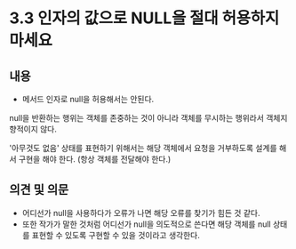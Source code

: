 # 3.3 인자의 값으로 NULL을 절대 허용하지 마세요

## 내용

- 메서드 인자로 null을 허용해서는 안된다.

null을 반환하는 행위는 객체를 존중하는 것이 아니라 객체를 무시하는 행위라서 객체지향적이지 않다.

'아무것도 없음' 상태를 표현하기 위해서는 해당 객체에서 요청을 거부하도록 설계를 해서 구현을 해야 한다. (항상 객체를 전달해야 한다.)

## 의견 및 의문

- 어디선가 null을 사용하다가 오류가 나면 해당 오류를 찾기가 힘든 것 같다.
- 또한 작가가 말한 것처럼 어디선가 null을 의도적으로 쓴다면 해당 객체를 null 상태를 표현할 수 있도록 구현할 수 있을 것이라고 생각한다.

